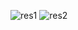 ![res1](https://github.com/user-attachments/assets/f295417b-8483-4afc-ad71-fa4a74b040cc)
![res2](https://github.com/user-attachments/assets/f9ce681f-b1da-4a78-a865-2622017daeb3)
